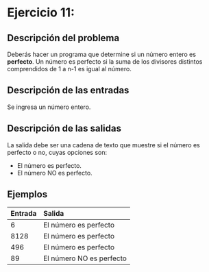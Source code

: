 # **Ejercicio 11:** 

## Descripción del problema

Deberás hacer un programa que determine si un número entero es **perfecto**. Un número es perfecto si la suma de los divisores distintos comprendidos de 1 a n-1 es igual al número.

## Descripción de las entradas

Se ingresa un número entero.

## Descripción de las salidas

La salida debe ser una cadena de texto que muestre si el número es perfecto o no, cuyas opciones son:
- El número es perfecto.
- El número NO es perfecto.

## Ejemplos

| Entrada    | Salida     |
| :--------- | :--------- |
| 6 | El número es perfecto |
| 8128 | El número es perfecto |
| 496 | El número es perfecto |
| 89 | El número NO es perfecto |